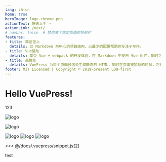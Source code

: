 ```yaml
---
lang: zh-cn
home: true
heroImage: logo-chrome.png
actionText: 快速上手 →
actionLink: /next/
# navbar: false  # 禁用某个指定页面的导航栏
features:
- title: 简洁至上
  details: 以 Markdown 为中心的项目结构，以最少的配置帮助你专注于写作。
- title: Vue驱动
  details: 享受 Vue + webpack 的开发体验，在 Markdown 中使用 Vue 组件，同时可以使用 Vue 来开发自定义主题。
- title: 高性能
  details: VuePress 为每个页面预渲染生成静态的 HTML，同时在页面被加载的时候，将作为 SPA 运行。
footer: MIT Licensed | Copyright © 2019-present LDQ-first
---
```




# Hello VuePress!
123

![logo](logo-chrome.png)

![logo](vuepresstest/logo-chrome.png)


<img src="logo-chrome.png" alt="logo">

<img src="vuepresstest/logo-chrome.png" alt="logo">

<img :src="$withBase('logo-chrome.png')" alt="logo">

<<< @/docs/.vuepress/snippet.js{2}

test

